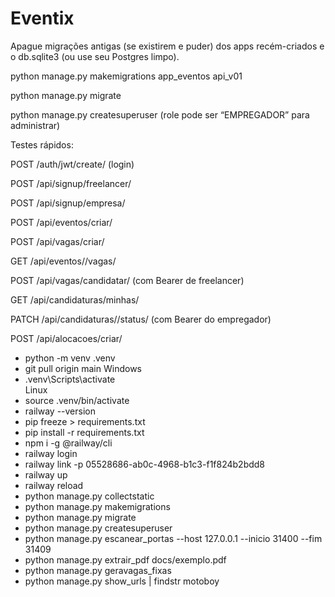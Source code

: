 # Eventix

Apague migrações antigas (se existirem e puder) dos apps recém-criados e o db.sqlite3 (ou use seu Postgres limpo).

python manage.py makemigrations app_eventos api_v01

python manage.py migrate

python manage.py createsuperuser (role pode ser “EMPREGADOR” para administrar)

Testes rápidos:

POST /auth/jwt/create/ (login)

POST /api/signup/freelancer/

POST /api/signup/empresa/

POST /api/eventos/criar/

POST /api/vagas/criar/

GET /api/eventos/<id>/vagas/

POST /api/vagas/candidatar/ (com Bearer de freelancer)

GET /api/candidaturas/minhas/

PATCH /api/candidaturas/<id>/status/ (com Bearer do empregador)

POST /api/alocacoes/criar/

- python -m venv .venv
- git pull origin main
Windows
- .venv\Scripts\activate  
Linux
- source .venv/bin/activate
- railway --version  
- pip freeze > requirements.txt
- pip install -r requirements.txt
- npm i -g @railway/cli
- railway login
- railway link -p 05528686-ab0c-4968-b1c3-f1f824b2bdd8
- railway up
- railway reload
- python manage.py collectstatic
- python manage.py makemigrations  
- python manage.py migrate
- python manage.py createsuperuser
- python manage.py escanear_portas --host 127.0.0.1 --inicio 31400 --fim 31409
- python manage.py extrair_pdf docs/exemplo.pdf
- python manage.py geravagas_fixas
- python manage.py show_urls | findstr motoboy

